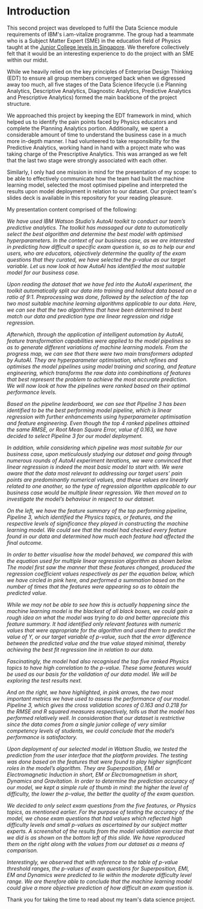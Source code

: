 # Introduction

This second project was developed to fulfil the Data Science module requirements of IBM's i.am-vitalize programme. The group had a teammate who is a Subject Matter Expert (SME) in the education field of Physics taught at the [Junior College levels in Singapore](https://en.wikipedia.org/wiki/Junior_college#Singapore). We therefore collectively felt that it would be an interesting experience to do the project with an SME within our midst.

While we heavily relied on the key principles of Enterprise Design Thinking (EDT) to ensure all group members converged back when we digressed away too much, all five stages of the Data Science lifecycle (i.e Planning Analytics, Descriptive Analytics, Diagnostic Analytics, Predictive Analytics and Prescriptive Analytics) formed the main backbone of the project structure.

We approached this project by keeping the EDT framework in mind, which helped us to identify the pain points faced by Physics educators and complete the Planning Analytics portion. Additionally, we spent a considerable amount of time to understand the business case in a much more in-depth manner. I had volunteered to take responsibility for the Predictive Analytics, working hand in hand with a project mate who was taking charge of the Prescriptive Analytics. This was arranged as we felt that the last two stage were strongly associated with each other.

Similarly, I only had one mission in mind for the presentation of my scope: to be able to effectively communicate how the team had built the machine learning model, selected the most optimised pipeline and interpreted the results upon model deployment in relation to our dataset. Our project team's slides deck is available in this repository for your reading pleasure.

My presentation content comprised of the following:

*We have used IBM Watson Studio’s AutoAI toolkit to conduct our team’s predictive analytics. The toolkit has massaged our data to automatically select the best algorithm and determine the best model with optimised hyperparameters. In the context of our business case, as we are interested in predicting how difficult a specific exam question is, so as to help our end users, who are educators, objectively determine the quality of the exam questions that they curated, we have selected the p-value as our target variable. Let us now look at how AutoAI has identified the most suitable model for our business case.*

*Upon reading the dataset that we have fed into the AutoAI experiment, the toolkit automatically split our data into training and holdout data based on a ratio of 9:1. Preprocessing was done, followed by the selection of the top two most suitable machine learning algorithms applicable to our data. Here, we can see that the two algorithms that have been determined to best match our data and prediction type are linear regression and ridge regression.*

*Afterwhich, through the application of intelligent automation by AutoAI, feature transformation capabilities were applied to the model pipelines so as to generate different variations of machine learning models. From the progress map, we can see that there were two main transformers adopted by AutoAI. They are hyperparameter optimisation, which refines and optimises the model pipelines using model training and scoring, and feature engineering, which transforms the raw data into combinations of features that best represent the problem to achieve the most accurate prediction. We will now look at how the pipelines were ranked based on their optimal performance levels.*

*Based on the pipeline leaderboard, we can see that Pipeline 3 has been identified to be the best performing model pipeline, which is linear regression with further enhancements using hyperparameter optimisation and feature engineering. Even though the top 4 ranked pipelines attained the same RMSE, or Root Mean Square Error, value of 0.163, we have decided to select Pipeline 3 for our model deployment.*

*In addition, while considering which pipeline was most suitable for our business case, upon  meticulously studying our dataset and going through numerous rounds of AutoAI experiment iterations, we were convinced that linear regression is indeed the most basic model to start with. We were aware that the data most relevant to addressing our target users’ pain points are predominantly numerical values, and these values are linearly related to one another, so the type of regression algorithm applicable to our business case would be multiple linear regression. We then moved on to investigate the model’s behaviour in respect to our dataset.*

*On the left, we have the feature summary of the top performing pipeline, Pipeline 3, which identified the Physics topics, or features, and the respective levels of significance they played in constructing the machine learning model. We could see that the model had checked every feature found in our data and determined how much each feature had affected the final outcome.*

*In order to better visualise how the model behaved, we compared this with the equation used for multiple linear regression algorithm as shown below. The model first saw the manner that these features changed, produced the regression coefficient values respectively as per the equation below, which we have circled in pink here, and performed a summation based on the number of times that the features were appearing so as to obtain the predicted value.*

*While we may not be able to see how this is actually happening since the machine learning model is the blackest of all black boxes, we could gain a rough idea on what the model was trying to do and better appreciate this feature summary. It had identified only relevant features with numeric values that were appropriate for the algorithm and used them to predict the value of Y, or our target variable of p-value, such that the error difference between the predicted value and the true value stayed minimal, thereby achieving the best fit regression line in relation to our data.*

*Fascinatingly, the model had also recognised the top five ranked Physics topics to have high correlation to the p-value. These same features would be used as our basis for the validation of our data model. We will be exploring the test results next.*

*And on the right, we have highlighted, in pink arrows, the two most important metrics we have used to assess the performance of our model. Pipeline 3, which gives the cross validation scores of 0.163 and 0.218 for the RMSE and R squared measures respectively, tells us that the model has performed relatively well. In consideration that our dataset is restrictive since the data comes from a single junior college of very similar competency levels of students, we could conclude that the model’s performance is satisfactory.*

*Upon deployment of our selected model in Watson Studio, we tested the prediction from the user interface that the platform provides. The testing was done based on the features that were found to play higher significant roles in the model’s algorithm. They are Superposition, EMI or Electromagnetic Induction in short, EM or Electromagnetism in short, Dynamics and Gravitation. In order to determine the prediction accuracy of our model, we kept a simple rule of thumb in mind: the higher the level of difficulty, the lower the p-value, the better the quality of the exam question.*

*We decided to only select exam questions from the five features, or Physics topics, as mentioned earlier. For the purpose of testing the accuracy of the model, we chose exam questions that had values which reflected high difficulty levels and small p-values as ascertained by our subject matter experts. A screenshot of the results from the model validation exercise that we did is as shown on the bottom left of this slide. We have reproduced them on the right along with the values from our dataset as a means of comparison.*

*Interestingly, we observed that with reference to the table of p-value threshold ranges, the p-values of exam questions for Superposition, EMI, EM and Dynamics were predicted to lie within the moderate difficulty level range. We are therefore able to conclude that the machine learning model could give a more objective prediction of how difficult an exam question is.*

Thank you for taking the time to read about my team's data science project.